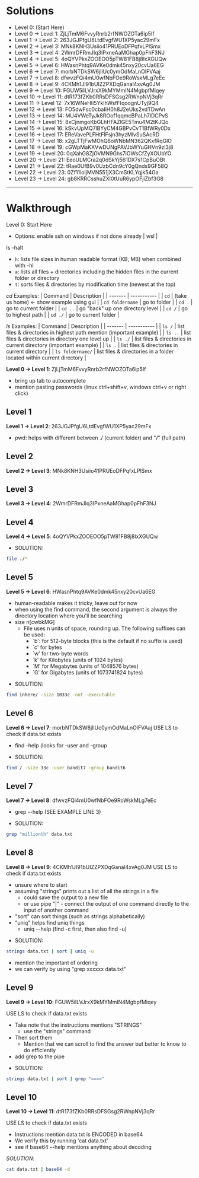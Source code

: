 
# Solutions

- Level 0: (Start Here)
- Level 0 → Level 1: ZjLjTmM6FvvyRnrb2rfNWOZOTa6ip5If
- Level 1 → Level 2: 263JGJPfgU6LtdEvgfWU1XP5yac29mFx
- Level 2 → Level 3: MNk8KNH3Usiio41PRUEoDFPqfxLPlSmx
- Level 3 → Level 4: 2WmrDFRmJIq3IPxneAaMGhap0pFhF3NJ
- Level 4 → Level 5: 4oQYVPkxZOOEOO5pTW81FB8j8lxXGUQw
- Level 5 → Level 6: HWasnPhtq9AVKe0dmk45nxy20cvUa6EG
- Level 6 → Level 7: morbNTDkSW6jIlUc0ymOdMaLnOlFVAaj
- Level 7 → Level 8: dfwvzFQi4mU0wfNbFOe9RoWskMLg7eEc
- Level 8 → Level 9: 4CKMh1JI91bUIZZPXDqGanal4xvAg0JM
- Level 9 → Level 10: FGUW5ilLVJrxX9kMYMmlN4MgbpfMiqey
- Level 10 → Level 11: dtR173fZKb0RRsDFSGsg2RWnpNVj3qRr
- Level 11 → Level 12: 7x16WNeHIi5YkIhWsfFIqoognUTyj9Q4
- Level 12 → Level 13: FO5dwFsc0cbaIiH0h8J2eUks2vdTDwAn
- Level 13 → Level 14: MU4VWeTyJk8ROof1qqmcBPaLh7lDCPvS
- Level 14 → Level 15: 8xCjnmgoKbGLhHFAZlGE5Tmu4M2tKJQo
- Level 15 → Level 16: kSkvUpMQ7lBYyCM4GBPvCvT1BfWRy0Dx
- Level 16 → Level 17: EReVavePLFHtFlFsjn3hyzMlvSuSAcRD
- Level 17 → Level 18: x2gLTTjFwMOhQ8oWNbMN362QKxfRqGlO
- Level 18 → Level 19: cGWpMaKXVwDUNgPAVJbWYuGHVn9zl3j8
- Level 19 → Level 20: 0qXahG8ZjOVMN9Ghs7iOWsCfZyXOUbYO
- Level 20 → Level 21: EeoULMCra2q0dSkYj561DX7s1CpBuOBt
- Level 21 → Level 22: tRae0UfB9v0UzbCdn9cY0gQnds9GF58Q
- Level 22 → Level 23: 0Zf11ioIjMVN551jX3CmStKLYqjk54Ga
- Level 23 → Level 24: gb8KRRCsshuZXI0tUuR6ypOFjiZbf3G8 

---------------------------

# Walkthrough

Level 0: Start Here
- Options: enable ssh on windows if not done already | wsl | 

ls -halt

- `h`: lists file sizes in human readable format (KB, MB) when combined with -hl
- `a`: lists all files + directories including the hidden files in the current folder or directory
- `t`: sorts files & directories by modification time (newest at the top) 

*cd* Examples:
| Command | Description |
| ------- | ----------- |
| `cd` | (take us home) <- show example using gui |
| `cd foldername` | go to folder |
| `cd .`  | go to current folder |
| `cd ..` | go "back" up one directory level |
| `cd /`  | go to highest path |
| `cd ./` | go to current folder |

*ls* Examples:
| Command | Description |
| ------- | ----------- |
| `ls /`  | list files & directories in highest path mention (important example) |
| `ls ..` | list files & directories in directory one level up |
| `ls ./` | list files & directories in current directory (important example) |
| `ls .`  | list files & directories in current directory |
| `ls foldername/` | list files & directories in a folder located within current directory |
           
**Level 0 → Level 1**: ZjLjTmM6FvvyRnrb2rfNWOZOTa6ip5If
- bring up tab to autocomplete
- mention pasting passwords (linux ctrl+shift+v, windows ctrl+v or right click)

## Level 1
**Level 1 → Level 2**: 263JGJPfgU6LtdEvgfWU1XP5yac29mFx
- pwd: helps with different between ./ (current folder) and "/" (full path) 

## Level 2
**Level 2 → Level 3**: MNk8KNH3Usiio41PRUEoDFPqfxLPlSmx

## Level 3
**Level 3 → Level 4**: 2WmrDFRmJIq3IPxneAaMGhap0pFhF3NJ

## Level 4
**Level 4 → Level 5**: 4oQYVPkxZOOEOO5pTW81FB8j8lxXGUQw
* SOLUTION:
```bash
file ./*
```

## Level 5
**Level 5 → Level 6**: HWasnPhtq9AVKe0dmk45nxy20cvUa6EG
- human-readable makes it tricky, leave out for now
- when using the find command, the second argument is always the directory location where you'll be searching
- size n[cwbkMG]
  - File uses n units of space, rounding up.  The following suffixes can be used:
    - `b': for 512-byte blocks (this is the default if no suffix is used)
    - `c'    for bytes
    - `w'    for two-byte words
    - `k'    for Kilobytes (units of 1024 bytes)
    - `M'    for Megabytes (units of 1048576 bytes)
    - `G'    for Gigabytes (units of 1073741824 bytes)
* SOLUTION:
```bash
find inhere/ -size 1033c -not -executable
```

## Level 6
**Level 6 → Level 7**: morbNTDkSW6jIlUc0ymOdMaLnOlFVAaj
USE LS to check if data.txt exists

- find -help (looks for -user and -group
* SOLUTION:
```bash
find / -size 33c -user bandit7 -group bandit6
```

## Level 7
**Level 7 → Level 8**: dfwvzFQi4mU0wfNbFOe9RoWskMLg7eEc
- grep --help (SEE EXAMPLE LINE 3)
* SOLUTION:
```bash
grep "millionth" data.txt
```

## Level 8
**Level 8 → Level 9**: 4CKMh1JI91bUIZZPXDqGanal4xvAg0JM
USE LS to check if data.txt exists

- unsure where to start
- assuming "strings" prints out a list of all the strings in a file
    - could save the output to a new file
    - or use pipe "|" - connect the output of one command directly to the input of another command
- "sort" can sort things (such as strings alphabetically)
- "uniq" helps find uniq things
    - uniq --help (find -c first, then also find -u)
* SOLUTION:
```bash
strings data.txt | sort | uniq -u
```
- mention the important of ordering
- we can verify by using "grep xxxxxx data.txt"

## Level 9
**Level 9 → Level 10**: FGUW5ilLVJrxX9kMYMmlN4MgbpfMiqey

USE LS to check if data.txt exists
- Take note that the instructions mentions "STRINGS"
    - use the "strings" command
- Then sort them
    - Mention that we can scroll to find the answer but better to know to do efficiently
- add grep to the pipe
* SOLUTION:
```bash
strings data.txt | sort | grep "===="
```

## Level 10
**Level 10 → Level 11**: dtR173fZKb0RRsDFSGsg2RWnpNVj3qRr

USE LS to check if data.txt exists

- Instructions mention data.txt is ENCODED in base64
- We verify this by running 'cat data.txt'
- see if base64 --help mentions anything about decoding

*SOLUTION*:
```bash
cat data.txt | base64 -d
```

